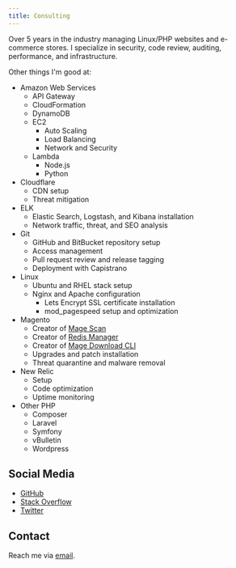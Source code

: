 ```yaml
---
title: Consulting
---
```


Over 5 years in the industry managing Linux/PHP websites and e-commerce stores.  I specialize in security, code review,
auditing, performance, and infrastructure.

Other things I'm good at:

* Amazon Web Services
  * API Gateway
  * CloudFormation
  * DynamoDB
  * EC2
    * Auto Scaling
    * Load Balancing
    * Network and Security
  * Lambda
    * Node.js
    * Python
* Cloudflare
  * CDN setup
  * Threat mitigation
* ELK
  * Elastic Search, Logstash, and Kibana installation
  * Network traffic, threat, and SEO analysis
* Git
  * GitHub and BitBucket repository setup
  * Access management
  * Pull request review and release tagging
  * Deployment with Capistrano
* Linux
  * Ubuntu and RHEL stack setup
  * Nginx and Apache configuration
    * Lets Encrypt SSL certificate installation
    * mod_pagespeed setup and optimization
* Magento
  * Creator of [Mage Scan](https://magescan.com/)
  * Creator of [Redis Manager](https://github.com/steverobbins/Magento-Redismanager)
  * Creator of [Mage Download CLI](https://github.com/steverobbins/magedownload-cli)
  * Upgrades and patch installation
  * Threat quarantine and malware removal
* New Relic
  * Setup
  * Code optimization
  * Uptime monitoring
* Other PHP
  * Composer
  * Laravel
  * Symfony
  * vBulletin
  * Wordpress

## Social Media

* [GitHub](https://github.com/steverobbins)
* [Stack Overflow](https://stackexchange.com/users/398665/steve-robbins)
* [Twitter](https://twitter.com/_steverobbins)

## Contact

Reach me via [email](mailto:steve@steverobbins.com).

<script src="/cdn-cgi/scripts/78d64697/cloudflare-static/email-decode.min.js"></script><script>
    (function(i,s,o,g,r,a,m){i['GoogleAnalyticsObject']=r;i[r]=i[r]||function(){
    (i[r].q=i[r].q||[]).push(arguments)},i[r].l=1*new Date();a=s.createElement(o),
    m=s.getElementsByTagName(o)[0];a.async=1;a.src=g;m.parentNode.insertBefore(a,m)
    })(window,document,'script','//www.google-analytics.com/analytics.js','ga');

    ga('create', 'UA-16126282-22', 'auto');
    ga('send', 'pageview');
</script>
